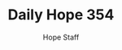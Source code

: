 ---
image: /assets/img/daily-hope-default-artwork.png
title: Daily Hope 354
number: 354
categories:
  - Daily Hope
author: Hope Staff
notes: Daily Hope 354
embed: >-
  <iframe style="border-radius:12px" src="https://open.spotify.com/embed/episode/0hwaZ6mVLnQZiGlvZjfA3s?utm_source=generator" width="100%" height="352" frameBorder="0" allowfullscreen="" allow="autoplay; clipboard-write; encrypted-media; fullscreen; picture-in-picture" loading="lazy"></iframe>
---